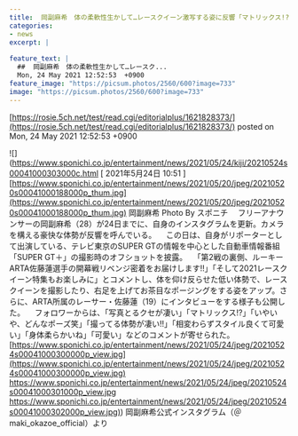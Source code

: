 ```yaml
---
title:  岡副麻希　体の柔軟性生かして…レースクイーン激写する姿に反響「マトリックス!?」  
categories:
- news
excerpt: |
  
feature_text: |
  ##  岡副麻希　体の柔軟性生かして…レースク...
  Mon, 24 May 2021 12:52:53  +0900
feature_image: "https://picsum.photos/2560/600?image=733"
image: "https://picsum.photos/2560/600?image=733"
---
```


[https://rosie.5ch.net/test/read.cgi/editorialplus/1621828373/](https://rosie.5ch.net/test/read.cgi/editorialplus/1621828373/)
posted on Mon, 24 May 2021 12:52:53  +0900

<!--more-->

![](https://www.sponichi.co.jp/entertainment/news/2021/05/24/kiji/20210524s00041000303000c.html [ 2021年5月24日 10:51 ] [https://www.sponichi.co.jp/entertainment/news/2021/05/20/jpeg/20210520s00041000188000p_thum.jpg](https://www.sponichi.co.jp/entertainment/news/2021/05/20/jpeg/20210520s00041000188000p_thum.jpg) 岡副麻希 Photo By スポニチ 　フリーアナウンサーの岡副麻希（28）が24日までに、自身のインスタグラムを更新。カメラを構える豪快な体勢が反響を呼んでいる。 　この日は、自身がリポーターとして出演している、テレビ東京のSUPER GTの情報を中心とした自動車情報番組「SUPER GT＋」の撮影時のオフショットを披露。 　「第2戦の裏側、ルーキーARTA佐藤蓮選手の開幕戦リベンジ密着をお届けします!!」「そして2021レースクイーン特集もお楽しみに」とコメントし、体を仰け反らせた低い体勢で、レースクイーンを撮影したり、右足を上げてお茶目なポージングをする姿をアップ。さらに、ARTA所属のレーサー・佐藤蓮（19）にインタビューをする様子も公開した。 　フォロワーからは、「写真とるクセが凄い」「マトリックス!?」「いやいや、どんなポーズ笑」「撮ってる体勢が凄い!!」「相変わらずスタイル良くて可愛い」「身体柔らかいね」「可愛い」などのコメントが寄せられた。 [https://www.sponichi.co.jp/entertainment/news/2021/05/24/jpeg/20210524s00041000300000p_view.jpg](https://www.sponichi.co.jp/entertainment/news/2021/05/24/jpeg/20210524s00041000300000p_view.jpg) https://www.sponichi.co.jp/entertainment/news/2021/05/24/jpeg/20210524s00041000301000p_view.jpg [https://www.sponichi.co.jp/entertainment/news/2021/05/24/jpeg/20210524s00041000302000p_view.jpg)](https://www.sponichi.co.jp/entertainment/news/2021/05/24/jpeg/20210524s00041000302000p_view.jpg)) 岡副麻希公式インスタグラム（＠maki_okazoe_official）より
